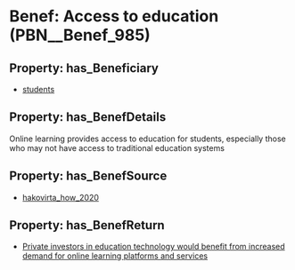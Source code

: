 # Benef: __Access to education__ (PBN__Benef_985)

## Property: has_Beneficiary

* [students](../Stakeholder/PBN__Stakeholder_101)

## Property: has_BenefDetails

Online learning provides access to education for students, especially those who may not have access to traditional education systems

## Property: has_BenefSource

* [hakovirta_how_2020](../Article/PBN__Article_202)

## Property: has_BenefReturn

* [Private investors in education technology would benefit from increased demand for online learning platforms and services](../BenefReturn/PBN__BenefReturn_1087)

